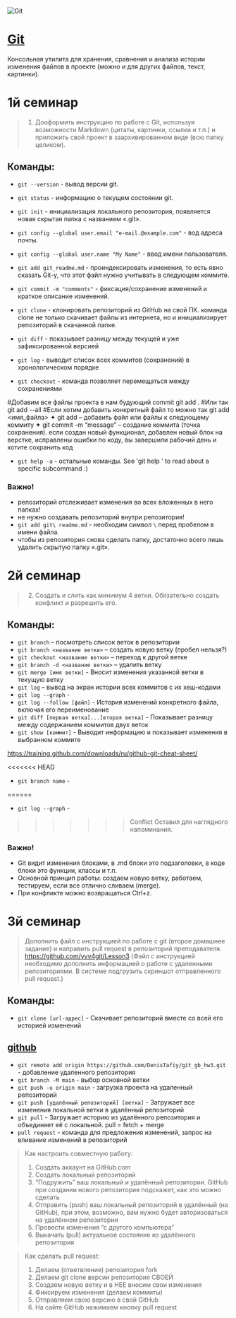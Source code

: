 ![Git](https://git-scm.com/images/logo@2x.png)

# [Git](https://git-scm.com/) 
Консольная утилита для хранения, сравнения и анализа истории изменения файлов в проекте (можно и для других файлов, текст, картинки).

# 1й семинар
>1. Дооформить инструкцию по работе с Git, используя возможности Markdown (цитаты, картинки, ссылки и т.п.) и приложить свой проект в заархивированном виде (всю папку целиком).

## Команды:
- `git --version` - вывод версии git.
- `git status` - информацию о текущем состоянии git.
- `git init` - инициализация локального репозитория, появляется новая скрытая папка с названием «.git».
- `git config --global user.email "e-mail.@example.com"` - вод адреса почты.
- `git config --global user.name "My Name"` - ввод имени пользователя.
- `git add git_readme.md` - проиндексировать изменения, то есть явно сказать Git-у, что этот файл нужно учитывать в следующем коммите.
- `git commit -m "comments"` - фиксация/сохранение изменений и краткое описание изменений.
- `git clone` - клонировать репозиторий из GitHub на свой ПК. команда clone не только скачивает файлы из интернета, но и инициализирует репозиторий в скачанной папке.

- `git diff` - показывает разницу между текущей и уже зафиксированной версией
- `git log` - выводит список всех коммитов (сохранений) в хронологическом порядке
- `git checkout` - команда позволяет перемещаться между сохранениями


#Добавим все файлы проекта в нам будующий commit
git add .
#Или так
git add --all
#Если хотим добавить конкретный файл то можно так
git add <имя_файла> 
✦ git add – добавить файл или файлы к следующему коммиту
✦ git commit -m “message” – создание коммита (точка сохранения).
если создан новый функционал, добавлен новый блок на верстке, исправлены ошибки по коду, вы завершили рабочий день и хотите сохранить код

- `git help -a` - остальные команды. See 'git help <command>' to read about a specific subcommand :)


### Важно!
- репозиторий отслеживает изменения во всех вложенных в него папках!
- не нужно создавать репозиторий внутри репозитория!
- `git add git\ readme.md` - необходим символ `\` перед пробелом в имени файла.
- чтобы из репозитория снова сделать папку, достаточно всего лишь удалить скрытую папку «.git».


# 2й семинар
> 2. Создать и слить как минимум 4 ветки. Обязательно создать конфликт и разрешить его.
## Команды:
- `git branch` – посмотреть список веток в репозитории
- `git branch <название ветки>` – создать новую ветку (пробел нельзя?)
- `git checkout <название ветки>` – переход к другой ветке
- `git branch -d <название ветки>` – удалить ветку
- `git merge [имя ветки]` - Вносит изменения указанной ветки в текущую ветку
- `git log` – вывод на экран истории всех коммитов с их хеш-кодами
- `git log --graph` - 
- `git log --follow [файл]` - История изменений конкретного файла, включая его переименование
- `git diff [первая ветка]...[вторая ветка]` - Показывает разницу между содержанием коммитов двух веток
- `git show [коммит]` - Выводит информацию и показывает изменения в выбранном коммите

https://training.github.com/downloads/ru/github-git-cheat-sheet/

<<<<<<< HEAD
- `git branch name` - 

======

- `git log --graph` - 
>>>>>>> Conflict
>>>Оставил для наглядного напоминания.


### Важно!
- Git видит изменения блоками, в .md блоки это подзаголовки, в коде блоки это функции, классы и т.п.
- Основной принцип работы: создаем новую ветку, работаем, тестируем, если все отлично сливаем (merge).
- При конфликте можно возвращаться Ctrl+z.


# 3й семинар

>Дополнить файл с инструкцией по работе с git (второе домашнее задание) и направить pull request в репозиторий преподавателя.
https://github.com/yvv4git/Lesson3 
(Файл с инструкцией необходимо дополнить информацией о работе с удаленными репозиториями. В системе подгрузить скриншот отправленного pull request.)

## Команды:

- `git clone [url-адрес]` - Скачивает репозиторий вместе со всей его историей изменений

## [github](https://github.com/)

- `git remote add origin https://github.com/DenisTafiy/git_gb_hw3.git` - добавление удаленного репозитория
- `git branch -M main` - выбор основной ветки
- `git push -u origin main` - загрузка проекта на удаленный репозиторий
- `git push [удалённый репозиторий] [ветка]` - Загружает все изменения локальной ветки в удалённый репозиторий
- `git pull` - Загружает историю из удалённого репозитория и объединяет её с локальной. pull = fetch + merge
- `pull request` - команда для предложения изменений, запрос на вливание изменений в репозиторий


>Как настроить совместную работу:
>1. Создать аккаунт на GitHub.com
>2. Создать локальный репозиторий
>3. “Подружить” ваш локальный и удалённый репозитории. GitHub при создании нового репозитория подскажет, как это можно сделать
>4. Отправить (push) ваш локальный репозиторий в удалённый (на GitHub), при этом, возможно, вам нужно будет авторизоваться на удалённом репозитории
>5. Провести изменения “с другого компьютера”
>6. Выкачать (pull) актуальное состояние из удалённого репозитория

>Как сделать pull request:
>1. Делаем   (ответвление) репозитория fork
>2. Делаем git clone   версии репозитория СВОЕЙ
>3. Создаем новую ветку и в НЕЕ вносим свои изменения
>4. Фиксируем изменения (делаем коммиты)
>5. Отправляем свою версию в свой GitHub
>6. На сайте GitHub нажимаем кнопку pull request